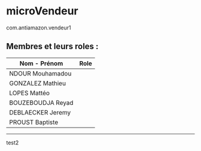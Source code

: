 # microVendeur
com.antiamazon.vendeur1

## Membres et leurs roles :

| Nom - Prénom | Role |
|-----------|----------|
| NDOUR Mouhamadou ||
| GONZALEZ Mathieu  ||
| LOPES Mattéo||
| BOUZEBOUDJA Reyad ||
| DEBLAECKER Jeremy||
| PROUST Baptiste ||

-----------------

test2